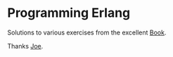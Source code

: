 # Programming Erlang

Solutions to various exercises from the excellent [Book](https://www.amazon.de/Programming-Erlang-Concurrent-Pragmatic-Programmers/dp/193778553X#ace-g5242129131).




Thanks [Joe](https://en.wikipedia.org/wiki/Joe_Armstrong_(programmer)).

